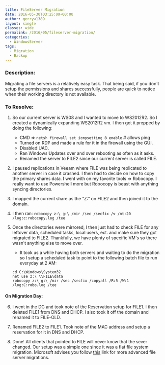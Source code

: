 ```yaml
---
title: FileServer Migration
date: 2016-05-30T03:25:00+00:00
author: gerryw1389
layout: single
classes: wide
permalink: /2016/05/fileserver-migration/
categories:
  - WindowsServer
tags:
  - Migration
  - Backup
---
```

<!--more-->

### Description:

Migrating a file servers is a relatively easy task. That being said, if you don't setup the permissions and shares successfully, people are quick to notice when their working directory is not available.

### To Resolve:

1. So our current server is WS08 and I wanted to move to WS2012R2. So I created a dynamically expanding WS2012R2 vm. I then got it prepped by doing the following:

   - CMD => `netsh firewall set icmpsetting 8 enable` # allows ping  
   - Turned on RDP and made a rule for it in the firewall using the GUI.  
   - Disabled UAC.  
   - Ran Windows Updates over and over rebooting as often as it asks.  
   - Renamed the server to FILE2 since our current server is called FILE.

2. I paused replications in Veeam where FILE was being replicated to another server in case it crashed. I then had to decide on how to copy the primary shares data. I went with on my favorite tools => Robocopy. I really want to use Powershell more but Robocopy is beast with anything syncing directories.

3. I mapped the current share as the &#8220;Z:&#8221; on FILE2 and then joined it to the domain.

4. I then ran: `robocopy z:\ g:\ /mir /sec /secfix /v /mt:20 /log:c:robocopy.log /tee`

5. Once the directories were mirrored, I then just had to check FILE for any leftover data, scheduled tasks, local users, ect. and make sure they got migrated to FILE2. Thankfully, we have plenty of specific VM's so there wasn't anything else to move over.

   - It took us a while having both servers and waiting to do the migration so I setup a scheduled task to point to the following batch file to run everyday at 2 AM:

   ```escape
   cd C:\Windows\System32  
   net use z:\ \\FILE\data  
   robocopy z:\ g:\ /mir /sec /secfix /copyall /R:5 /W:1 /log:C:robo.log /tee
   ```

#### On Migration Day:

6. I went in the DC and took note of the Reservation setup for FILE1. I then deleted FILE1 from DNS and DHCP. I also took it off the domain and renamed it to FILE-OLD.

7. Renamed FILE2 to FILE1. Took note of the MAC address and setup a reservation for it in DNS and DHCP.

8. Done! All clients that pointed to FILE will never know that the sever changed. Our setup was a simple one since it was a flat file system migration. Microsoft advises you follow [this](https://technet.microsoft.com/en-us/library/jj863566.aspx) link for more advanced file server migrations.